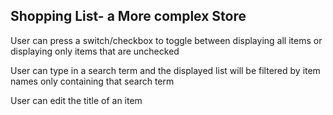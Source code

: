 ## Shopping List- a More complex Store

User can press a switch/checkbox to toggle between displaying all items or displaying only items that are unchecked

User can type in a search term and the displayed list will be filtered by item names only containing that search term

User can edit the title of an item